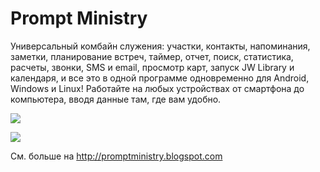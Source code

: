 # Prompt Ministry
Универсальный комбайн служения: участки, контакты, напоминания, заметки, планирование встреч, таймер, отчет, поиск, статистика, расчеты, звонки, SMS и email, просмотр карт, запуск JW Library и календаря, и все это в одной программе одновременно для Android, Windows и Linux! Работайте на любых устройствах от смартфона до компьютера, вводя данные там, где вам удобно.

![](https://2.bp.blogspot.com/-a1LthXTkRIU/WDK8JIMlKZI/AAAAAAABQuk/pfbwBX0o2CYqsRqZ2MWv-31q8YhUYnNfQCLcB/s1600/gray.png)

![](https://1.bp.blogspot.com/-IecVNaA6JYE/WFZix6afIYI/AAAAAAABQ4I/3cSOsYBtNPY3pYRUkFIhbMsDjBM3NukeACLcB/s1600/win.png)

См. больше на http://promptministry.blogspot.com
